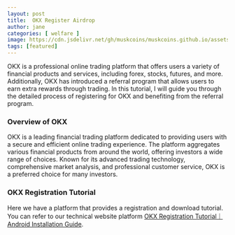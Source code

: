 ```yaml
---
layout: post
title:  OKX Register Airdrop
author: jane
categories: [ welfare ]
image: https://cdn.jsdelivr.net/gh/muskcoins/muskcoins.github.io/assets/images/okx-register.webp
tags: [featured]
---
```

OKX is a professional online trading platform that offers users a variety of financial products and services, including forex, stocks, futures, and more. Additionally, OKX has introduced a referral program that allows users to earn extra rewards through trading. In this tutorial, I will guide you through the detailed process of registering for OKX and benefiting from the referral program.

### Overview of OKX
OKX is a leading financial trading platform dedicated to providing users with a secure and efficient online trading experience. The platform aggregates various financial products from around the world, offering investors a wide range of choices. Known for its advanced trading technology, comprehensive market analysis, and professional customer service, OKX is a preferred choice for many investors.

### OKX Registration Tutorial
Here we have a platform that provides a registration and download tutorial. You can refer to our technical website platform [OKX Registration Tutorial｜Android Installation Guide](/okx-download/).